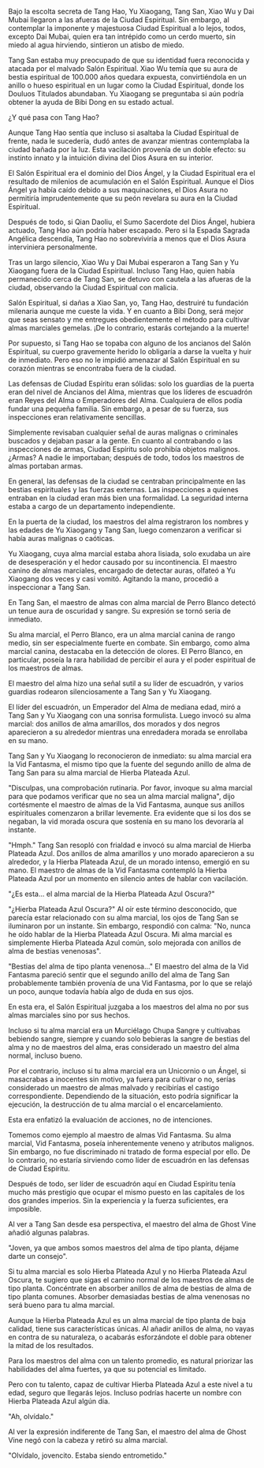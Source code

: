 
Bajo la escolta secreta de Tang Hao, Yu Xiaogang, Tang San, Xiao Wu y Dai Mubai llegaron a las afueras de la Ciudad Espiritual. Sin embargo, al contemplar la imponente y majestuosa Ciudad Espiritual a lo lejos, todos, excepto Dai Mubai, quien era tan intrépido como un cerdo muerto, sin miedo al agua hirviendo, sintieron un atisbo de miedo.

Tang San estaba muy preocupado de que su identidad fuera reconocida y atacada por el malvado Salón Espiritual. Xiao Wu temía que su aura de bestia espiritual de 100.000 años quedara expuesta, convirtiéndola en un anillo o hueso espiritual en un lugar como la Ciudad Espiritual, donde los Douluos Titulados abundaban. Yu Xiaogang se preguntaba si aún podría obtener la ayuda de Bibi Dong en su estado actual.

¿Y qué pasa con Tang Hao?

Aunque Tang Hao sentía que incluso si asaltaba la Ciudad Espiritual de frente, nada le sucedería, dudó antes de avanzar mientras contemplaba la ciudad bañada por la luz. Esta vacilación provenía de un doble efecto: su instinto innato y la intuición divina del Dios Asura en su interior.

El Salón Espiritual era el dominio del Dios Ángel, y la Ciudad Espiritual era el resultado de milenios de acumulación en el Salón Espiritual. Aunque el Dios Ángel ya había caído debido a sus maquinaciones, el Dios Asura no permitiría imprudentemente que su peón revelara su aura en la Ciudad Espiritual.

Después de todo, si Qian Daoliu, el Sumo Sacerdote del Dios Ángel, hubiera actuado, Tang Hao aún podría haber escapado. Pero si la Espada Sagrada Angélica descendía, Tang Hao no sobreviviría a menos que el Dios Asura interviniera personalmente.

Tras un largo silencio, Xiao Wu y Dai Mubai esperaron a Tang San y Yu Xiaogang fuera de la Ciudad Espiritual. Incluso Tang Hao, quien había permanecido cerca de Tang San, se detuvo con cautela a las afueras de la ciudad, observando la Ciudad Espiritual con malicia.

Salón Espiritual, si dañas a Xiao San, yo, Tang Hao, destruiré tu fundación milenaria aunque me cueste la vida. Y en cuanto a Bibi Dong, será mejor que seas sensato y me entregues obedientemente el método para cultivar almas marciales gemelas. ¡De lo contrario, estarás cortejando a la muerte!

Por supuesto, si Tang Hao se topaba con alguno de los ancianos del Salón Espiritual, su cuerpo gravemente herido lo obligaría a darse la vuelta y huir de inmediato. Pero eso no le impidió amenazar al Salón Espiritual en su corazón mientras se encontraba fuera de la ciudad.

Las defensas de Ciudad Espíritu eran sólidas: solo los guardias de la puerta eran del nivel de Ancianos del Alma, mientras que los líderes de escuadrón eran Reyes del Alma o Emperadores del Alma. Cualquiera de ellos podía fundar una pequeña familia. Sin embargo, a pesar de su fuerza, sus inspecciones eran relativamente sencillas.

Simplemente revisaban cualquier señal de auras malignas o criminales buscados y dejaban pasar a la gente. En cuanto al contrabando o las inspecciones de armas, Ciudad Espíritu solo prohibía objetos malignos. ¿Armas? A nadie le importaban; después de todo, todos los maestros de almas portaban armas.

En general, las defensas de la ciudad se centraban principalmente en las bestias espirituales y las fuerzas externas. Las inspecciones a quienes entraban en la ciudad eran más bien una formalidad. La seguridad interna estaba a cargo de un departamento independiente.

En la puerta de la ciudad, los maestros del alma registraron los nombres y las edades de Yu Xiaogang y Tang San, luego comenzaron a verificar si había auras malignas o caóticas.

Yu Xiaogang, cuya alma marcial estaba ahora lisiada, solo exudaba un aire de desesperación y el hedor causado por su incontinencia. El maestro canino de almas marciales, encargado de detectar auras, olfateó a Yu Xiaogang dos veces y casi vomitó. Agitando la mano, procedió a inspeccionar a Tang San.

En Tang San, el maestro de almas con alma marcial de Perro Blanco detectó un tenue aura de oscuridad y sangre. Su expresión se tornó seria de inmediato.

Su alma marcial, el Perro Blanco, era un alma marcial canina de rango medio, sin ser especialmente fuerte en combate. Sin embargo, como alma marcial canina, destacaba en la detección de olores. El Perro Blanco, en particular, poseía la rara habilidad de percibir el aura y el poder espiritual de los maestros de almas.

El maestro del alma hizo una señal sutil a su líder de escuadrón, y varios guardias rodearon silenciosamente a Tang San y Yu Xiaogang.

El líder del escuadrón, un Emperador del Alma de mediana edad, miró a Tang San y Yu Xiaogang con una sonrisa formulista. Luego invocó su alma marcial: dos anillos de alma amarillos, dos morados y dos negros aparecieron a su alrededor mientras una enredadera morada se enrollaba en su mano.

Tang San y Yu Xiaogang lo reconocieron de inmediato: su alma marcial era la Vid Fantasma, el mismo tipo que la fuente del segundo anillo de alma de Tang San para su alma marcial de Hierba Plateada Azul.

"Disculpas, una comprobación rutinaria. Por favor, invoque su alma marcial para que podamos verificar que no sea un alma marcial maligna", dijo cortésmente el maestro de almas de la Vid Fantasma, aunque sus anillos espirituales comenzaron a brillar levemente. Era evidente que si los dos se negaban, la vid morada oscura que sostenía en su mano los devoraría al instante.

"Hmph." Tang San resopló con frialdad e invocó su alma marcial de Hierba Plateada Azul. Dos anillos de alma amarillos y uno morado aparecieron a su alrededor, y la Hierba Plateada Azul, de un morado intenso, emergió en su mano. El maestro de almas de la Vid Fantasma contempló la Hierba Plateada Azul por un momento en silencio antes de hablar con vacilación.

"¿Es esta... el alma marcial de la Hierba Plateada Azul Oscura?"

"¿Hierba Plateada Azul Oscura?" Al oír este término desconocido, que parecía estar relacionado con su alma marcial, los ojos de Tang San se iluminaron por un instante. Sin embargo, respondió con calma: "No, nunca he oído hablar de la Hierba Plateada Azul Oscura. Mi alma marcial es simplemente Hierba Plateada Azul común, solo mejorada con anillos de alma de bestias venenosas".

"Bestias del alma de tipo planta venenosa..." El maestro del alma de la Vid Fantasma pareció sentir que el segundo anillo del alma de Tang San probablemente también provenía de una Vid Fantasma, por lo que se relajó un poco, aunque todavía había algo de duda en sus ojos.

En esta era, el Salón Espiritual juzgaba a los maestros del alma no por sus almas marciales sino por sus hechos.

Incluso si tu alma marcial era un Murciélago Chupa Sangre y cultivabas bebiendo sangre, siempre y cuando solo bebieras la sangre de bestias del alma y no de maestros del alma, eras considerado un maestro del alma normal, incluso bueno.

Por el contrario, incluso si tu alma marcial era un Unicornio o un Ángel, si masacrabas a inocentes sin motivo, ya fuera para cultivar o no, serías considerado un maestro de almas malvado y recibirías el castigo correspondiente. Dependiendo de la situación, esto podría significar la ejecución, la destrucción de tu alma marcial o el encarcelamiento.

Esta era enfatizó la evaluación de acciones, no de intenciones.

Tomemos como ejemplo al maestro de almas Vid Fantasma. Su alma marcial, Vid Fantasma, poseía inherentemente veneno y atributos malignos. Sin embargo, no fue discriminado ni tratado de forma especial por ello. De lo contrario, no estaría sirviendo como líder de escuadrón en las defensas de Ciudad Espíritu.

Después de todo, ser líder de escuadrón aquí en Ciudad Espíritu tenía mucho más prestigio que ocupar el mismo puesto en las capitales de los dos grandes imperios. Sin la experiencia y la fuerza suficientes, era imposible.

Al ver a Tang San desde esa perspectiva, el maestro del alma de Ghost Vine añadió algunas palabras.

"Joven, ya que ambos somos maestros del alma de tipo planta, déjame darte un consejo".

Si tu alma marcial es solo Hierba Plateada Azul y no Hierba Plateada Azul Oscura, te sugiero que sigas el camino normal de los maestros de almas de tipo planta. Concéntrate en absorber anillos de alma de bestias de alma de tipo planta comunes. Absorber demasiadas bestias de alma venenosas no será bueno para tu alma marcial.

Aunque la Hierba Plateada Azul es un alma marcial de tipo planta de baja calidad, tiene sus características únicas. Al añadir anillos de alma, no vayas en contra de su naturaleza, o acabarás esforzándote el doble para obtener la mitad de los resultados.

Para los maestros del alma con un talento promedio, es natural priorizar las habilidades del alma fuertes, ya que su potencial es limitado.

Pero con tu talento, capaz de cultivar Hierba Plateada Azul a este nivel a tu edad, seguro que llegarás lejos. Incluso podrías hacerte un nombre con Hierba Plateada Azul algún día.

"Ah, olvídalo."

Al ver la expresión indiferente de Tang San, el maestro del alma de Ghost Vine negó con la cabeza y retiró su alma marcial.

"Olvídalo, jovencito. Estaba siendo entrometido."